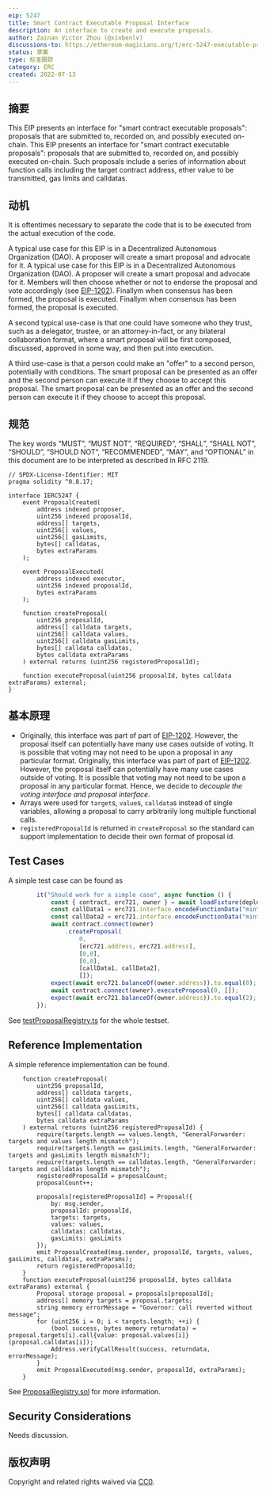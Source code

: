 ```yaml
---
eip: 5247
title: Smart Contract Executable Proposal Interface
description: An interface to create and execute proposals.
author: Zainan Victor Zhou (@xinbenlv)
discussions-to: https://ethereum-magicians.org/t/erc-5247-executable-proposal-standard/9938
status: 草案
type: 标准跟踪
category: ERC
created: 2022-07-13
---
```


## 摘要

This EIP presents an interface for "smart contract executable proposals": proposals that are submitted to, recorded on, and possibly executed on-chain. This EIP presents an interface for "smart contract executable proposals": proposals that are submitted to, recorded on, and possibly executed on-chain. Such proposals include a series of information about function calls including the target contract address, ether value to be transmitted, gas limits and calldatas.

## 动机

It is oftentimes necessary to separate the code that is to be executed from the actual execution of the code.

A typical use case for this EIP is in a Decentralized Autonomous Organization (DAO). A proposer will create a smart proposal and advocate for it. A typical use case for this EIP is in a Decentralized Autonomous Organization (DAO). A proposer will create a smart proposal and advocate for it. Members will then choose whether or not to endorse the proposal and vote accordingly (see [EIP-1202](./eip-1202.md)). Finallym when consensus has been formed, the proposal is executed. Finallym when consensus has been formed, the proposal is executed.

A second typical use-case is that one could have someone who they trust, such as a delegator, trustee, or an attorney-in-fact, or any bilateral collaboration format, where a smart proposal will be first composed, discussed, approved in some way, and then put into execution.

A third use-case is that a person could make an "offer" to a second person, potentially with conditions. The smart proposal can be presented as an offer and the second person can execute it if they choose to accept this proposal. The smart proposal can be presented as an offer and the second person can execute it if they choose to accept this proposal.

## 规范

The key words “MUST”, “MUST NOT”, “REQUIRED”, “SHALL”, “SHALL NOT”, “SHOULD”, “SHOULD NOT”, “RECOMMENDED”, “MAY”, and “OPTIONAL” in this document are to be interpreted as described in RFC 2119.

```solidity
// SPDX-License-Identifier: MIT
pragma solidity ^0.8.17;

interface IERC5247 {
    event ProposalCreated(
        address indexed proposer,
        uint256 indexed proposalId,
        address[] targets,
        uint256[] values,
        uint256[] gasLimits,
        bytes[] calldatas,
        bytes extraParams
    );

    event ProposalExecuted(
        address indexed executor,
        uint256 indexed proposalId,
        bytes extraParams
    );

    function createProposal(
        uint256 proposalId,
        address[] calldata targets,
        uint256[] calldata values,
        uint256[] calldata gasLimits,
        bytes[] calldata calldatas,
        bytes calldata extraParams
    ) external returns (uint256 registeredProposalId);

    function executeProposal(uint256 proposalId, bytes calldata extraParams) external;
}
```

## 基本原理

* Originally, this interface was part of part of [EIP-1202](./eip-1202.md). However, the proposal itself can potentially have many use cases outside of voting. It is possible that voting may not need to be upon a proposal in any particular format. Originally, this interface was part of part of [EIP-1202](./eip-1202.md). However, the proposal itself can potentially have many use cases outside of voting. It is possible that voting may not need to be upon a proposal in any particular format. Hence, we decide to *decouple the voting interface and proposal interface*.
* Arrays were used for `target`s, `value`s, `calldata`s instead of single variables, allowing a proposal to carry arbitrarily long multiple functional calls.
* `registeredProposalId` is returned in `createProposal` so the standard can support implementation to decide their own format of proposal id.

## Test Cases

A simple test case can be found as

```ts
        it("Should work for a simple case", async function () {
            const { contract, erc721, owner } = await loadFixture(deployFixture);
            const callData1 = erc721.interface.encodeFunctionData("mint", [owner.address, 1]);
            const callData2 = erc721.interface.encodeFunctionData("mint", [owner.address, 2]);
            await contract.connect(owner)
                .createProposal(
                    0,
                    [erc721.address, erc721.address],
                    [0,0],
                    [0,0],
                    [callData1, callData2],
                    []);
            expect(await erc721.balanceOf(owner.address)).to.equal(0);
            await contract.connect(owner).executeProposal(0, []);
            expect(await erc721.balanceOf(owner.address)).to.equal(2);
        });
```

See [testProposalRegistry.ts](../assets/eip-5247/testProposalRegistry.ts) for the whole testset.

## Reference Implementation

A simple reference implementation can be found.

```solidity
    function createProposal(
        uint256 proposalId,
        address[] calldata targets,
        uint256[] calldata values,
        uint256[] calldata gasLimits,
        bytes[] calldata calldatas,
        bytes calldata extraParams
    ) external returns (uint256 registeredProposalId) {
        require(targets.length == values.length, "GeneralForwarder: targets and values length mismatch");
        require(targets.length == gasLimits.length, "GeneralForwarder: targets and gasLimits length mismatch");
        require(targets.length == calldatas.length, "GeneralForwarder: targets and calldatas length mismatch");
        registeredProposalId = proposalCount;
        proposalCount++;

        proposals[registeredProposalId] = Proposal({
            by: msg.sender,
            proposalId: proposalId,
            targets: targets,
            values: values,
            calldatas: calldatas,
            gasLimits: gasLimits
        });
        emit ProposalCreated(msg.sender, proposalId, targets, values, gasLimits, calldatas, extraParams);
        return registeredProposalId;
    }
    function executeProposal(uint256 proposalId, bytes calldata extraParams) external {
        Proposal storage proposal = proposals[proposalId];
        address[] memory targets = proposal.targets;
        string memory errorMessage = "Governor: call reverted without message";
        for (uint256 i = 0; i < targets.length; ++i) {
            (bool success, bytes memory returndata) = proposal.targets[i].call{value: proposal.values[i]}(proposal.calldatas[i]);
            Address.verifyCallResult(success, returndata, errorMessage);
        }
        emit ProposalExecuted(msg.sender, proposalId, extraParams);
    }
```

See [ProposalRegistry.sol](../assets/eip-5247/ProposalRegistry.sol) for more information.

## Security Considerations

Needs discussion.

## 版权声明

Copyright and related rights waived via [CC0](../LICENSE.md).
